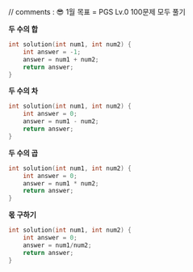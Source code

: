 // comments : 😎 1월 목표 = PGS Lv.0 100문제 모두 풀기

**두 수의 합**
```cpp
int solution(int num1, int num2) {
    int answer = -1;
    answer = num1 + num2;
    return answer;
}
```

**두 수의 차**
```cpp
int solution(int num1, int num2) {
    int answer = 0;
    answer = num1 - num2;
    return answer;
}
```

**두 수의 곱**
```cpp
int solution(int num1, int num2) {
    int answer = 0;
    answer = num1 * num2;
    return answer;
}
```

**몫 구하기**
```cpp
int solution(int num1, int num2) {
    int answer = 0;
    answer = num1/num2;
    return answer;
}
```
